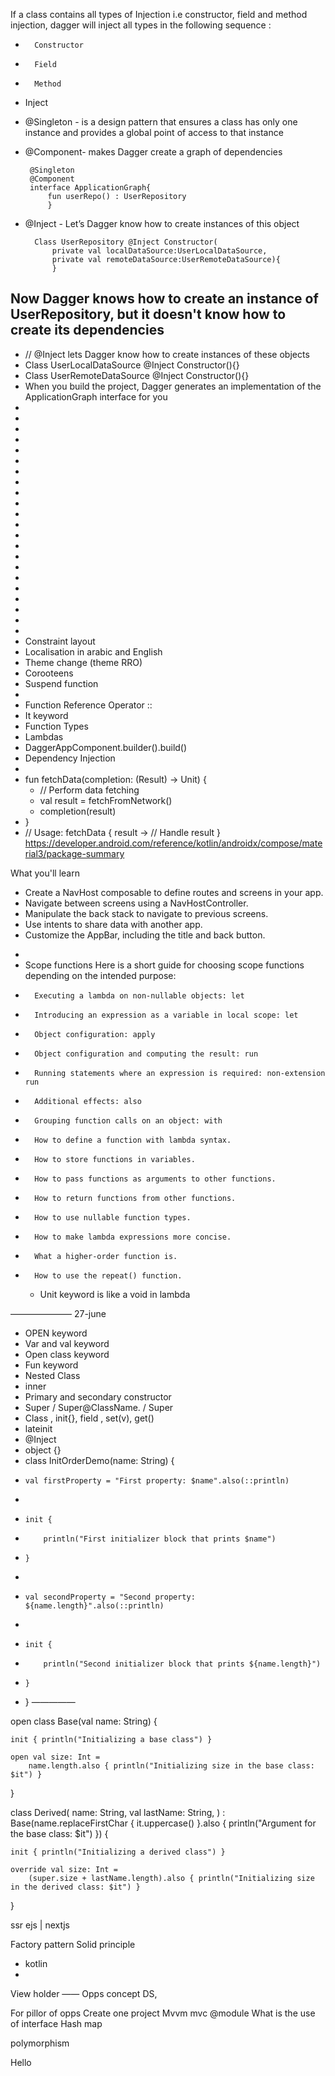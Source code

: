 If a class contains all types of Injection i.e constructor, field and method injection, dagger will inject all types in the following sequence :
* 		Constructor
* 		Field
* 		Method
- Inject
- @Singleton - is a design pattern that ensures a class has only one instance and provides a global point of access to that instance
-  @Component- makes Dagger create a graph of dependencies

		@Singleton
		@Component
		interface ApplicationGraph{
			fun userRepo() : UserRepository
			}
- @Inject - Let’s Dagger know how to create instances of this object

		
		Class UserRepository @Inject Constructor(
			private val localDataSource:UserLocalDataSource,
			private val remoteDataSource:UserRemoteDataSource){
			}
Now Dagger knows how to create an instance of UserRepository,
but it doesn't know how to create its dependencies
- 
- // @Inject lets Dagger know how to create instances of these objects
- Class UserLocalDataSource @Inject Constructor(){}
- Class UserRemoteDataSource @Inject Constructor(){} 
- When you build the project, Dagger generates an implementation of the ApplicationGraph interface for you
- 
- 
- 
- 
- 
- 
- 
- 
- 
- 
- 
- 
- 
- 
- 
- 
- 
- 
- 
- 
- 
- 
- Constraint layout 
- Localisation in arabic and English
- Theme change (theme RRO)
- Corooteens
- Suspend function
- 
- Function Reference Operator ::
- It keyword
- Function Types
- Lambdas
- DaggerAppComponent.builder().build()
- Dependency Injection 
- 
- fun fetchData(completion: (Result) -> Unit) { 
    - // Perform data fetching 
    - val result = fetchFromNetwork() 
    - completion(result) 
- }
- 
	// Usage: fetchData { result -> // Handle result }
https://developer.android.com/reference/kotlin/androidx/compose/material3/package-summary


What you'll learn
* Create a NavHost composable to define routes and screens in your app.
* Navigate between screens using a NavHostController.
* Manipulate the back stack to navigate to previous screens.
* Use intents to share data with another app.
* Customize the AppBar, including the title and back button.


- 
- Scope functions
Here is a short guide for choosing scope functions depending on the intended purpose:
* 		Executing a lambda on non-nullable objects: let
* 		Introducing an expression as a variable in local scope: let
* 		Object configuration: apply
* 		Object configuration and computing the result: run
* 		Running statements where an expression is required: non-extension run
* 		Additional effects: also
* 		Grouping function calls on an object: with



* 		How to define a function with lambda syntax.
* 		How to store functions in variables.
* 		How to pass functions as arguments to other functions.
* 		How to return functions from other functions.
* 		How to use nullable function types.
* 		How to make lambda expressions more concise.
* 		What a higher-order function is.
* 		How to use the repeat() function.
    * Unit keyword is like a void in lambda

———————
27-june
- OPEN keyword
- Var and val keyword
- Open class keyword
- Fun keyword
- Nested Class
- inner
- Primary and secondary constructor
- Super / Super@ClassName. / Super<ClassName>
- Class , init{}, field , set(v), get()
- lateinit
- @Inject
- object {}
- class InitOrderDemo(name: String) {
-     val firstProperty = "First property: $name".also(::println)
-     
-     init {
-         println("First initializer block that prints $name")
-     }
-     
-     val secondProperty = "Second property: ${name.length}".also(::println)
-     
-     init {
-         println("Second initializer block that prints ${name.length}")
-     }
- }
—————

open class Base(val name: String) {

    init { println("Initializing a base class") }

    open val size: Int = 
        name.length.also { println("Initializing size in the base class: $it") }
}

class Derived(
    name: String,
    val lastName: String,
) : Base(name.replaceFirstChar { it.uppercase() }.also { println("Argument for the base class: $it") }) {

    init { println("Initializing a derived class") }

    override val size: Int =
        (super.size + lastName.length).also { println("Initializing size in the derived class: $it") }
}




ssr ejs | nextjs


Factory pattern
Solid principle 
 - kotlin
 - 
View holder 
——
Opps concept
DS,

For pillor of opps
Create one project 
Mvvm mvc
@module
What is the use of interface
Hash map

polymorphism



Hello
